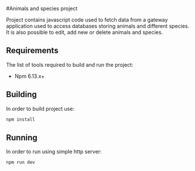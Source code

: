 #Animals and species project

Project contains javascript code used to fetch data from a gateway application
used to access databases storing animals and different species. It is also possible
to edit, add new or delete animals and species.

## Requirements

The list of tools required to build and run the project:

* Npm 6.13.x+

## Building

In order to build project use:

```bash
npm install
```

## Running

In order to run using simple http server:

```bash
npm run dev
```
